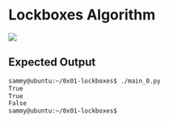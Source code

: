 # Lockboxes Algorithm

![](https://www.educative.io/cdn-cgi/image/format=auto,width=600,quality=75/v2api/collection/10370001/6118021046206464/image/5066531265576960)

## Expected Output
```bash
sammy@ubuntu:~/0x01-lockboxes$ ./main_0.py
True
True
False
sammy@ubuntu:~/0x01-lockboxes$
```
